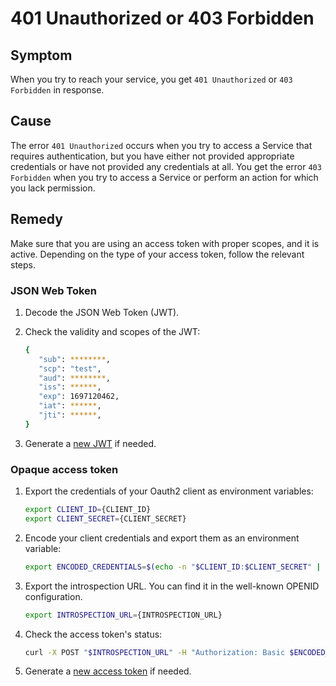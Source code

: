 # 401 Unauthorized or 403 Forbidden

## Symptom

When you try to reach your service, you get `401 Unauthorized` or `403 Forbidden` in response.

## Cause 

The error `401 Unauthorized` occurs when you try to access a Service that requires authentication, but you have either not provided appropriate credentials or have not provided any credentials at all. You get the error `403 Forbidden` when you try to access a Service or perform an action for which you lack permission.

## Remedy

Make sure that you are using an access token with proper scopes, and it is active. Depending on the type of your access token, follow the relevant steps.

### JSON Web Token

1. Decode the JSON Web Token (JWT).

2. Check the validity and scopes of the JWT:

      ```bash
      {
         "sub": ********,
         "scp": "test",
         "aud": ********,
         "iss": ******,
         "exp": 1697120462,
         "iat": ******,
         "jti": ******,
      }
      ```

3. Generate a [new JWT](../../tutorials/01-50-expose-and-secure-a-workload/01-51-get-jwt.md) if needed.

### Opaque access token

1. Export the credentials of your Oauth2 client as environment variables:

      ```bash
      export CLIENT_ID={CLIENT_ID}
      export CLIENT_SECRET={CLIENT_SECRET}
      ```

2. Encode your client credentials and export them as an environment variable:

      ```bash
      export ENCODED_CREDENTIALS=$(echo -n "$CLIENT_ID:$CLIENT_SECRET" | base64)
      ```

3. Export the introspection URL. You can find it in the well-known OPENID configuration.

      ```bash
      export INTROSPECTION_URL={INTROSPECTION_URL}
      ```

4. Check the access token's status:

      ```bash
      curl -X POST "$INTROSPECTION_URL" -H "Authorization: Basic $ENCODED_CREDENTIALS" -F "token={ACCESS_TOKEN}"
      ```

5. Generate a [new access token](../../tutorials/01-50-expose-and-secure-a-workload/01-50-expose-and-secure-workload-oauth2.md) if needed.
